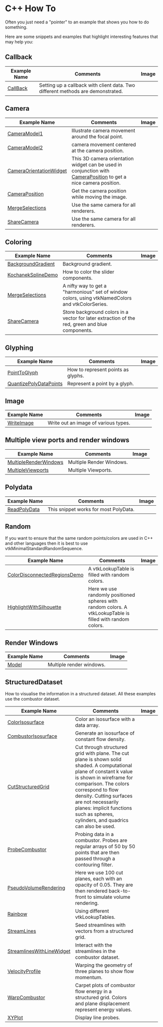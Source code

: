 # C++ How To

Often you just need a "pointer" to an example that shows you how to do something.

Here are some snippets and examples that highlight interesting features that may help you:

## Callback

| Example Name | Comments | Image |
| -------------- | ---------------------- | ------- |
[CallBack](/Cxx/Interaction/CallBack) | Setting up a callback with client data. Two different methods are demonstrated.

## Camera

| Example Name | Comments | Image |
| -------------- | ---------------------- | ------- |
[CameraModel1](/Cxx/Visualization/CameraModel1) | Illustrate camera movement around the focal point.
[CameraModel2](/Cxx/Visualization/CameraModel2) | camera movement centered at the camera position.
[CameraOrientationWidget](/Cxx/Widgets/CameraOrientationWidget) | This 3D camera orientation widget can be used in conjunction with [CameraPosition](/Cxx/Snippets/CameraPosition) to get a nice camera position.
[CameraPosition](/Cxx/Snippets/CameraPosition) | Get the camera position while moving the image.
[MergeSelections](/Cxx/PolyData/MergeSelections) | Use the same camera for all renderers.
[ShareCamera](/Cxx/Utilities/ShareCamera) | Use the same camera for all renderers.

## Coloring

| Example Name | Comments | Image |
| -------------- | ---------------------- | ------- |
[BackgroundGradient](/Cxx/Visualization/BackgroundGradient) | Background gradient.
[KochanekSplineDemo](/Cxx/PolyData/KochanekSplineDemo) | How to color the slider components.
[MergeSelections](/Cxx/PolyData/MergeSelections) | A nifty way to get a "harmonious" set of window colors, using vtkNamedColors and vtkColorSeries.
[ShareCamera](/Cxx/Utilities/ShareCamera) | Store background colors in a vector for later extraction of the red, green and blue components.

## Glyphing

| Example Name | Comments | Image |
| -------------- | ---------------------- | ------- |
[PointToGlyph](/Cxx/Snippets/PointToGlyph) | How to represent points as glyphs.
[QuantizePolyDataPoints](/Cxx/PolyData/QuantizePolyDataPoints) | Represent a point by a glyph.

## Image

| Example Name | Comments | Image |
| -------------- | ---------------------- | ------- |
[WriteImage](/Cxx/Snippets/WriteImage) | Write out an image of various types.

## Multiple view ports and render windows

| Example Name | Comments | Image |
| -------------- | ---------------------- | ------- |
[MultipleRenderWindows](/Cxx/Visualization/MultipleRenderWindows) | Multiple Render Windows.
[MultipleViewports](/Cxx/Visualization/MultipleViewports) | Multiple Viewports.

## Polydata

| Example Name | Comments | Image |
| -------------- | ---------------------- | ------- |
[ReadPolyData](/Cxx/Snippets/ReadPolyData) | This snippet works for most PolyData.

## Random

If you want to ensure that the same random points/colors are used in C++ and other languages then it is best to use vtkMinimalStandardRandomSequence.

| Example Name | Comments | Image |
| -------------- | ---------------------- | ------- |
[ColorDisconnectedRegionsDemo](/Cxx/PolyData/ColorDisconnectedRegionsDemo) | A vtkLookupTable is filled with random colors.
[HighlightWithSilhouette](/Cxx/Picking/HighlightWithSilhouette) | Here we use randomly positioned spheres with random colors. A vtkLookupTable is filled with random colors.

## Render Windows

| Example Name | Comments | Image |
| -------------- | ---------------------- | ------- |
[Model](/Cxx/Rendering/Model) | Multiple render windows.

## StructuredDataset

How to visualise the information in a structured dataset. All these examples use the combustor dataset.

| Example Name | Comments | Image |
| -------------- | ---------------------- | ------- |
[ColorIsosurface](/Cxx/VisualizationAlgorithms/ColorIsosurface) | Color an isosurface with a data array.
[CombustorIsosurface](/Cxx/VisualizationAlgorithms/CombustorIsosurface) | Generate an isosurface of constant flow density.
[CutStructuredGrid](/Cxx/VisualizationAlgorithms/CutStructuredGrid) | Cut through structured grid with plane. The cut plane is shown solid shaded. A computational plane of constant k value is shown in wireframe for comparison. The colors correspond to flow density. Cutting surfaces are not necessarily planes: implicit functions such as spheres, cylinders, and quadrics can also be used.
[ProbeCombustor](/Cxx/VisualizationAlgorithms/ProbeCombustor) | Probing data in a combustor.  Probes are regular arrays of 50 by 50 points that are then passed through a contouring filter.
[PseudoVolumeRendering](/Cxx/VolumeRendering/PseudoVolumeRendering) | Here we use 100 cut planes, each with an opacity of 0.05. They are then rendered back-to-front to simulate volume rendering.
[Rainbow](/Cxx/Rendering/Rainbow) | Using different vtkLookupTables.
[StreamLines](/Cxx/Visualization/StreamLines) | Seed streamlines with vectors from a structured grid.
[StreamlinesWithLineWidget](/Cxx/VisualizationAlgorithms/StreamlinesWithLineWidget) | Interact with the streamlines in the combustor dataset.
[VelocityProfile](/Cxx/VisualizationAlgorithms/VelocityProfile) | Warping the geometry of three planes to show flow momentum.
[WarpCombustor](/Cxx/VisualizationAlgorithms/WarpCombustor) | Carpet plots of combustor flow energy in a structured grid. Colors and plane displacement represent energy values.
[XYPlot](/Cxx/Annotation/XYPlot) | Display line probes.
